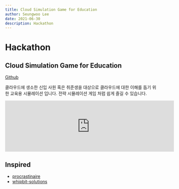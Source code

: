 ```yaml
---
title: Cloud Simulation Game for Education
author: Seungwoo Lee
date: 2021-06-30
description: Hackathon 
---
```


# Hackathon
## Cloud Simulation Game for Education
[Github](https://github.com/goormgoorm/cloud-strategy-game)

클라우드에 생소한 신입 사원 혹은 취준생을 대상으로 클라우드에 대한 이해를 돕기 위한 교육용 시뮬레이션 입니다. 전략 시뮬레이션 게임 처럼 쉽게 즐길 수 있습니다.


<iframe frameborder="0" src="https://itch.io/embed/1107981" width="552" height="167"><a href="https://goormgoorm.itch.io/goormgoorm">GOORMGOORM by goormgoorm</a></iframe>


## Inspired
* [procrastinaire](https://cloakedninjas.itch.io/procrastinaire)
* [whipbit-solutions](https://zouharvi.itch.io/whipbit-solutions)
